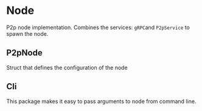 # Node

P2p node implementation. Combines the services: `gRPC`and `P2pService` to spawn the node.

## P2pNode

Struct that defines the configuration of the node

## Cli

This package makes it easy to pass arguments to node from command line.

